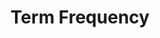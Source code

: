 ---
title: "Term Frequency"

categories: ['']

tags: ['Term', 'Frequency']

arwords: 'تردد المصطلح'

arexps: []

enwords: ['Term Frequency']

enexps: []

arlexicons: 'ر'

enlexicons: 'T'

authors: ['Ruqayya Roshdy']

translators: ['']

citations: 'تطبيقات الذكاء الاصطناعي في خدمة اللغة العربية'

sources: 'مركز الملك عبدالله بن عبدالعزيز الدولي لخدمة اللغة العربية'

word: "true"

slug: ""
---
